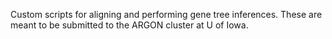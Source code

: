 Custom scripts for aligning and performing gene tree inferences. These are meant to be submitted to the ARGON cluster at U of Iowa.
